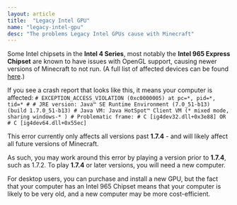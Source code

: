 ```yaml
---
layout: article
title:  "Legacy Intel GPU"
name: "legacy-intel-gpu"
desc: "The problems Legacy Intel GPUs cause with Minecraft"
---
```

Some Intel chipsets in the **Intel 4 Series**, most notably the **Intel 965 Express Chipset** are known to have issues with OpenGL support, causing newer versions of Minecraft to not run. (A full list of affected devices can be found [here](http://downloadmirror.intel.com/18223/eng/relnotes_win7_gfx.htm).)

If you see a crash report that looks like this, it means your computer is affected: `# EXCEPTION_ACCESS_VIOLATION (0xc0000005) at pc=*, pid=*, tid=* # # JRE version: Java™ SE Runtime Environment (7.0_51-b13) (build 1.7.0_51-b13) # Java VM: Java HotSpot™ Client VM (* mixed mode, sharing windows-* ) # Problematic frame: # C [ig4dev32.dll+0x3e88] OR # C [ig4dev64.dll+0x55ec]`

This error currently only affects all versions past **1.7.4** - and will likely affect all future versions of Minecraft.

As such, you may work around this error by playing a version prior to **1.7.4**, such as 1.7.2. To play **1.7.4** or later versions, you will need a new computer.

For desktop users, you can purchase and install a new GPU, but the fact that your computer has an Intel 965 Chipset means that your computer is likely to be very old, and a new computer may be more cost-efficient.